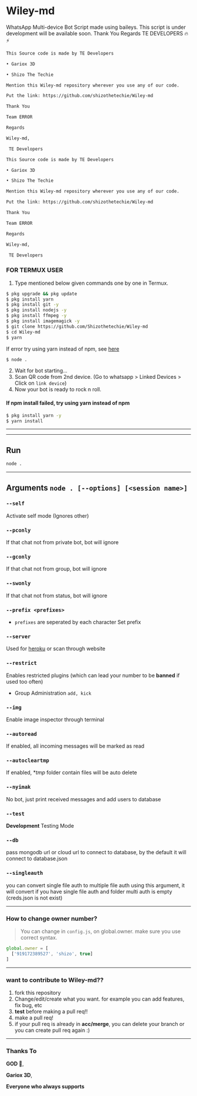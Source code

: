 # Wiley-md
WhatsApp Multi-device Bot Script made using baileys. This script is under development will be available soon. Thank You Regards TE DEVELOPERS 🔥⚡

```sh
This Source code is made by TE Developers

• Gariox 3D

• Shizo The Techie

Mention this Wiley-md repository wherever you use any of our code.

Put the link: https://github.com/shizothetechie/Wiley-md

Thank You 

Team ERROR 

Regards

Wiley-md,

 TE Developers 

This Source code is made by TE Developers

• Gariox 3D

• Shizo The Techie

Mention this Wiley-md repository wherever you use any of our code.

Put the link: https://github.com/shizothetechie/Wiley-md

Thank You 

Team ERROR 

Regards

Wiley-md,

 TE Developers 

```
### FOR TERMUX USER
1. Type mentioned below given commands one by one in Termux.
```sh
$ pkg upgrade && pkg update 
$ pkg install yarn
$ pkg install git -y
$ pkg install nodejs -y
$ pkg install ffmpeg -y
$ pkg install imagemagick -y
$ git clone https://github.com/Shizothetechie/Wiley-md 
$ cd Wiley-md 
$ yarn
```
If error try using yarn instead of npm, see [here](https://github.com/BochilGaming/games-wabot/tree/multi-device#if-npm-install-failed--try--using-yarn-instead-of-npm)
```sh
$ node .
```
2. Wait for bot starting...
3. Scan QR code from 2nd device. (Go to whatsapp > Linked Devices > Click on `link device`)
4. Now your bot is ready to rock n roll.

#### If npm install failed, try using yarn instead of npm
```sh
$ pkg install yarn -y
$ yarn install
```
---------


---------

## Run

```bash
node .
```

---------

## Arguments `node . [--options] [<session name>]`

### `--self`

Activate self mode (Ignores other)

### `--pconly`

If that chat not from private bot, bot will ignore

### `--gconly`

If that chat not from group, bot will ignore

### `--swonly`

If that chat not from status, bot will ignore

### `--prefix <prefixes>`

* `prefixes` are seperated by each character
Set prefix

### `--server`

Used for [heroku](https://heroku.com/) or scan through website

### `--restrict`

Enables restricted plugins (which can lead your number to be **banned** if used too often)

* Group Administration `add, kick`

### `--img`

Enable image inspector through terminal

### `--autoread`

If enabled, all incoming messages will be marked as read

### `--autocleartmp`

If enabled, **tmp* folder contain files will be auto delete

### `--nyimak`

No bot, just print received messages and add users to database

### `--test`

**Development** Testing Mode

### `--db`

pass mongodb url or cloud url to connect to database, by the default it will connect to database.json

### `--singleauth`

you can convert single file auth to multiple file auth using this argument, it will convert if you have single file auth and folder multi auth is empty (creds.json is not exist)

---------



### How to change owner number?
> You can change in `config.js`, on global.owner. make sure you use correct syntax.
```js
global.owner = [
  ['919172389527', 'shizo', true]
]
```


---------

### want to contribute to Wiley-md??
1. fork this repository
2. Change/edit/create what you want. for example you can add features, fix bug, etc
3. **test** before making a pull req!!
4. make a pull req!
5. if your pull req is already in **acc/merge**, you can delete your branch or you can create pull req again :)

---------


### Thanks To 
**GOD 🙏**,

**Gariox 3D**,

**Everyone who always supports**
